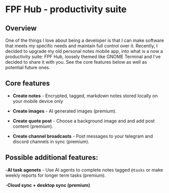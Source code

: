 # FPF Hub - productivity suite

## Overview 

One of the things I love about being a developer is that I can make software that meets my specific needs and maintain full control over it. Recently, I decided to upgrade my old personal notes mobile app, into what is a now a productivity suite: FPF Hub, loosely themed like GNOME Terminal and I've decided to share it with you. See the core features below as well as potential future ones.


## Core features

- **Create notes** - Encrypted, tagged, markdown notes stored locally on your mobile device only

- **Create images** - AI generated images (premium).

- **Create quote post** - Choose a background image and and add post content (premium).

- **Create channel broadcasts** - Post messages to your telegram and discord channels in sync (premium).


## Possible additional features:

-**AI task agenets** - Use AI agents to complete notes tagged `@tasks` or make weekly reports for longer term tasks (premium).

-**Cloud sync + desktop sync (premium)** 